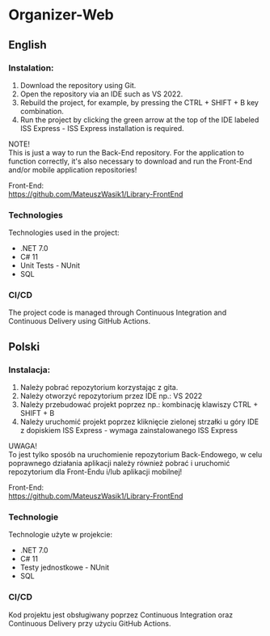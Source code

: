 # Organizer-Web
## English

### Instalation:

1. Download the repository using Git.
2. Open the repository via an IDE such as VS 2022.
3. Rebuild the project, for example, by pressing the CTRL + SHIFT + B key combination.
4. Run the project by clicking the green arrow at the top of the IDE labeled ISS Express - ISS Express installation is required.

NOTE!\
This is just a way to run the Back-End repository. For the application to function correctly, it's also necessary to download and run the Front-End and/or mobile application repositories!

Front-End:\
https://github.com/MateuszWasik1/Library-FrontEnd

### Technologies

Technologies used in the project:
* .NET 7.0
* C# 11
* Unit Tests - NUnit
* SQL

### CI/CD

The project code is managed through Continuous Integration and Continuous Delivery using GitHub Actions.

## Polski

### Instalacja:

1. Należy pobrać repozytorium korzystając z gita.
2. Należy otworzyć repozytorium przez IDE np.: VS 2022
3. Należy przebudować projekt poprzez np.: kombinację klawiszy CTRL + SHIFT + B
4. Należy uruchomić projekt poprzez kliknięcie zielonej strzałki u góry IDE z dopiskiem ISS Express - wymaga zainstalowanego ISS Express 

UWAGA!\
To jest tylko sposób na uruchomienie repozytorium Back-Endowego, w celu poprawnego działania aplikacji należy również pobrać i uruchomić repozytorium dla Front-Endu i/lub aplikacji mobilnej!

Front-End:\
https://github.com/MateuszWasik1/Library-FrontEnd

### Technologie

Technologie użyte w projekcie:
* .NET 7.0
* C# 11
* Testy jednostkowe - NUnit
* SQL

### CI/CD

Kod projektu jest obsługiwany poprzez Continuous Integration oraz Continuous Delivery przy użyciu GitHub Actions. 